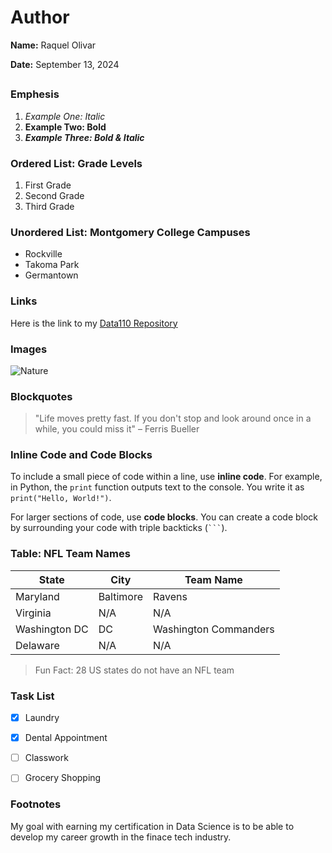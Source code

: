 # Author
**Name:** Raquel Olivar

**Date:** September 13, 2024 
## 
### Emphesis 
1. *Example One: Italic*
2. **Example Two: Bold**
3. ***Example Three: Bold & Italic***
   
### Ordered List: Grade Levels
1. First Grade
2. Second Grade
3. Third Grade

### Unordered List: Montgomery College Campuses
- Rockville
- Takoma Park
- Germantown

### Links 
Here is the link to my [Data110 Repository](https://github.com/ddiaz63/Data110-32213](https://github.com/rvquel/Data110-22016))

### Images
![Nature]([dataset/beautiful-nature-mountain-scenery-with-flowers-picjumbo-com.jpg])
 
### Blockquotes
> "Life moves pretty fast. If you don't stop and look around once in a while, you could miss it" – Ferris Bueller

### Inline Code and Code Blocks 
To include a small piece of code within a line, use **inline code**. For example, in Python, the `print` function outputs text to the console. You write it as `print("Hello, World!")`.

For larger sections of code, use **code blocks**. You can create a code block by surrounding your code with triple backticks (```` ``` ````). 

### Table: NFL Team Names

|    State      |    City    |       Team Name      |
|---------------|------------|----------------------|
| Maryland      | Baltimore  | Ravens               |
| Virginia      | N/A        | N/A                  |
| Washington DC | DC         | Washington Commanders|
| Delaware      | N/A        | N/A                  |
> Fun Fact: 28 US states do not have an NFL team

### Task List
- [x] Laundry

- [x] Dental Appointment

- [ ] Classwork

- [ ] Grocery Shopping

### Footnotes
My goal with earning my certification in Data Science is to be able to develop my career growth in the finace tech industry.
